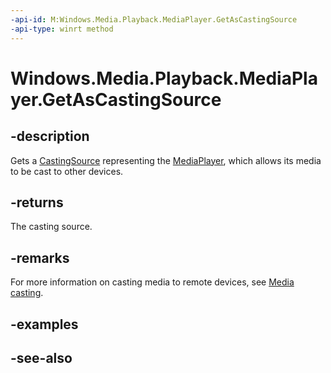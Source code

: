 ```yaml
---
-api-id: M:Windows.Media.Playback.MediaPlayer.GetAsCastingSource
-api-type: winrt method
---
```


<!-- Method syntax
public Windows.Media.Casting.CastingSource GetAsCastingSource()
-->

# Windows.Media.Playback.MediaPlayer.GetAsCastingSource

## -description
Gets a [CastingSource](../windows.media.casting/castingsource.md) representing the [MediaPlayer](mediaplayer.md), which allows its media to be cast to other devices.

## -returns
The casting source.

## -remarks
For more information on casting media to remote devices, see [Media casting](/windows/uwp/audio-video-camera/media-casting).

## -examples

## -see-also

